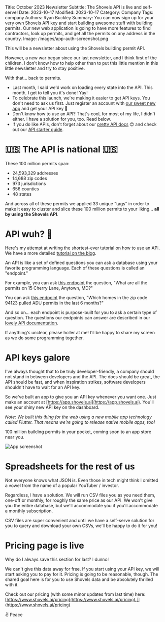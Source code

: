 Title: October 2023 Newsletter
Subtitle: The Shovels API is live and self-serve! 
Date: 2023-10-17
Modified: 2023-10-17
Category: Company
Tags: company
Authors: Ryan Buckley
Summary: You can now sign up for your very own Shovels API key and start building awesome stuff with building permits. Our new web application is going to have more features to find contractors, look up permits, and get all the permits on any address in the country. 
Image: /images/app-auth-screenshot.png


This will be a newsletter about using the Shovels building permit API.

However, a new war began since our last newsletter, and I think first of the children. I don't know how to help other than to put this little mention in this little newsletter and try to stay positive. 

With that... back to permits. 

*   Last month, I said we'd work on loading every state into the API. This month, I get to tell you it's done! Yay! 
*   To celebrate this launch, we're making it easier to get API keys. You don't need to ask us first. Just register an account with [our sweet new app](https://app.shovels.ai) and get your API key 💪
*   Don't know how to use an API? That's cool, for most of my life, I didn't either. I have a solution for you, too. Read below. 
*   If you do like APIs, don't forget about our [pretty API docs](https://api.shovels.ai/redoc) 😍 and check out our [API starter guide](https://www.shovels.ai/blog/how-to-use-the-shovels-api/).[](https://www.shovels.ai/blog/how-to-use-the-shovels-api/)

🇺🇸 The API is national 🇺🇸
=============================

These 100 million permits span:

*   24,593,329 addresses
*   14,688 zip codes
*   973 jurisdictions
*   656 counties
*   48 states

And across all of these permits we applied 33 unique "tags" in order to make it easy to cluster and slice these 100 million permits to your liking... **all by using the Shovels API**. 

**API wuh? 🤔**
===============

Here's my attempt at writing the shortest-ever tutorial on how to use an API. We have a more detailed [tutorial on the blog](https://www.shovels.ai/blog/how-to-use-the-shovels-api/). 

An API is like a set of defined questions you can ask a database using your favorite programming language. Each of these questions is called an "endpoint." 

For example, you can ask [this endpoint](https://api.shovels.ai/redoc#tag/Permits/operation/get_permits_by_address_v1_permits_address_get) the question, "What are all the permits on 15 Cherry Lane, Anytown, MD?"

You can ask [this endpoint](https://api.shovels.ai/redoc#tag/Permits/operation/get_permits_by_zip_code_v1_permits_zip_get) the question, "Which homes in the zip code 94123 pulled ADU permits in the last 6 months?"

And so on... each endpoint is purpose-built for you to ask a certain type of question. The questions our endpoints can answer are described in our [lovely API documentation](https://api.shovels.ai/redoc). 

If anything's unclear, please holler at me! I'll be happy to share my screen as we do some programming together.

API keys galore
===============

I've always thought that to be truly developer-friendly, a company should not stand in between developers and the API. The docs should be great, the API should be fast, and when inspiration strikes, software developers shouldn't have to wait for an API key.

So we've built an app to give you an API key whenever you want one. Just make an account at [https://app.shovels.ai](https://app.shovels.ai). You'll see your shiny new API key on the dashboard.

_Note: We built this thing for the web using a new mobile app technology called Flutter. That means we're going to release native mobile apps, too!_

100 million building permits in your pocket, coming soon to an app store near you.

![App screenshot]({static}/images/app-auth-screenshot.png)

Spreadsheets for the rest of us
===============================

Not everyone knows what JSON is. Even those in tech might think I omitted a vowel from the name of a popular YouTuber / investor. 

Regardless, I have a solution. We will run CSV files you as you need them, one-off or monthly, for roughly the same price as our API. We won't give you the entire database, but we'll accommodate you if you'll accommodate a monthly subscription. 

CSV files are super convenient and until we have a self-serve solution for you to query and download your own CSVs, we'll be happy to do it for you! 

Pricing page is live
====================

Why do I always save this section for last? I dunno! 

We can't give this data away for free. If you start using your API key, we will start asking you to pay for it. Pricing is going to be reasonable, though. The shared goal here is for you to use Shovels data and be absolutely thrilled with it.

Check out our pricing (with some minor updates from last time) here: [https://www.shovels.ai/pricing](https://www.shovels.ai/pricing).[](https://www.shovels.ai/pricing)

✌️ Peace